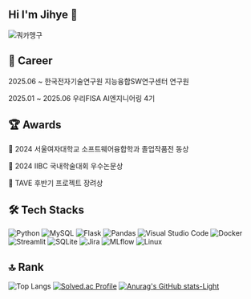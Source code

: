 ## Hi I'm Jihye 👋

![쿼카맹구](https://i.imgur.com/iPsga7f.jpeg)

## 🧩 Career
2025.06 ~ 한국전자기술연구원 지능융합SW연구센터 연구원

2025.01 ~ 2025.06 우리FISA AI엔지니어링 4기


## 🏆 Awards
🥉 2024 서울여자대학교 소프트웨어융합학과 졸업작품전 동상

🥇 2024 IIBC 국내학술대회 우수논문상

🥉 TAVE 후반기 프로젝트 장려상


## 🛠️ Tech Stacks
![Python](https://img.shields.io/badge/python-000000.svg?&style=for-the-badge&logo=python&logoColor=F7DF1E) ![MySQL](https://img.shields.io/badge/mysql-00618A.svg?style=for-the-badge&logo=mysql&logoColor=white) ![Flask](https://img.shields.io/badge/flask-444444.svg?style=for-the-badge&logo=flask&logoColor=white) ![Pandas](https://img.shields.io/badge/pandas-8A4182.svg?style=for-the-badge&logo=pandas&logoColor=white) ![Visual Studio Code](https://img.shields.io/badge/Visual%20Studio%20Code-007ACC.svg?style=for-the-badge&logo=visual-studio-code&logoColor=white) ![Docker](https://img.shields.io/badge/docker-2496ED.svg?style=for-the-badge&logo=docker&logoColor=white) ![Streamlit](https://img.shields.io/badge/Streamlit-FF5C5C.svg?style=for-the-badge&logo=streamlit&logoColor=white) ![SQLite](https://img.shields.io/badge/sqlite-003B57.svg?style=for-the-badge&logo=sqlite&logoColor=white) ![Jira](https://img.shields.io/badge/jira-0052CC.svg?style=for-the-badge&logo=jira&logoColor=white) ![MLflow](https://img.shields.io/badge/mlflow-00C2A8.svg?style=for-the-badge&logo=mlflow&logoColor=white) ![Linux](https://img.shields.io/badge/Linux-FCC624?style=for-the-badge&logo=linux&logoColor=black)



## 🔝 Rank
![Top Langs](https://github-readme-stats.vercel.app/api/top-langs/?username=jihyee0e&layout=compact)
[![Solved.ac Profile](http://mazassumnida.wtf/api/generate_badge?boj=jihye0e)](https://solved.ac/jihye0e)
[![Anurag's GitHub stats-Light](https://github-readme-stats.vercel.app/api?username=jihyee0e&show_icons=true&theme=default#gh-light-mode-only)](https://github.com/anuraghazra/github-readme-stats#gh-light-mode-only)

